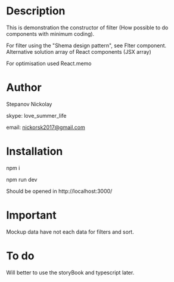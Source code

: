 # Description
This is demonstration the constructor of filter (How possible to do components with minimum coding).

For filter using the "Shema design pattern", see Flter component. Alternative solution array of React components (JSX array)

For optimisation used React.memo


# Author
Stepanov Nickolay

skype: love_summer_life

email: nickorsk2017@gmail.com

# Installation

npm i

npm run dev

Should be opened in http://localhost:3000/

# Important

Mockup data have not each data for filters and sort.

# To do

Will better to use the storyBook and typescript later.